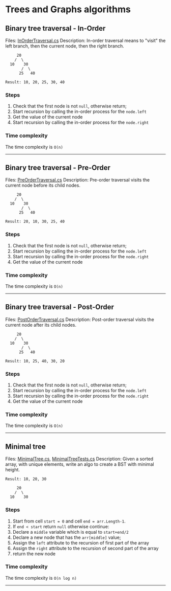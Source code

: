 # Trees and Graphs algorithms

## Binary tree traversal - In-Order

Files: [InOrderTraversal.cs](./InOrderTraversal.cs)
Description: In-order traversal means to "visit" the left branch, then the current node, then the right branch.


```
     20
    /  \
  10    30
       /  \
      25   40
      
Result: 10, 20, 25, 30, 40
```

### Steps

1. Check that the first node is not `null`, otherwise return;
2. Start recursion by calling the in-order process for the `node.left`
3. Get the value of the current node
4. Start recursion by calling the in-order process for the `node.right`

### Time complexity 

The time complexity is `O(n)`
_________________

## Binary tree traversal - Pre-Order

Files: [PreOrderTraversal.cs](./PreOrderTraversal.cs)
Description: Pre-order traversal visits the current node before its child nodes.


```
     20
    /  \
  10    30
       /  \
      25   40
      
Result: 20, 10, 30, 25, 40
```

### Steps

1. Check that the first node is not `null`, otherwise return;
2. Start recursion by calling the in-order process for the `node.left`
3. Start recursion by calling the in-order process for the `node.right`
4. Get the value of the current node

### Time complexity 

The time complexity is `O(n)`

_________________

## Binary tree traversal - Post-Order

Files: [PostOrderTraversal.cs](./PostOrderTraversal.cs)
Description: Post-order traversal visits the current node after its child nodes.


```
     20
    /  \
  10    30
       /  \
      25   40
      
Result: 10, 25, 40, 30, 20
```

### Steps

1. Check that the first node is not `null`, otherwise return;
2. Start recursion by calling the in-order process for the `node.left`
3. Start recursion by calling the in-order process for the `node.right`
4. Get the value of the current node

### Time complexity 

The time complexity is `O(n)`

_________________


## Minimal tree 

Files: [MinimalTree.cs](./MinimalTree.cs),
[MinimalTreeTests.cs](./MinimalTreeTests.cs)
Description: Given a sorted array, with unique elements, write an algo to create a BST with minimal height.


```
Result: 10, 20, 30

     20
    /  \
  10    30
```

### Steps

1. Start from cell `start = 0` and cell `end = arr.Length-1`.
2. If `end < start` return `null` otherwise continue:
3. Declare a `middle` variable which is equal to `start+end/2`
4. Declare a new node that has the `arr[middle]` value;
5. Assign the `left` attribute to the recursion of first part of the array
6. Assign the `right` attribute to the recursion of second part of the array
7. return the new node

### Time complexity 

The time complexity is `O(n log n)`

______________________

